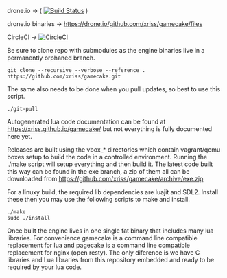
drone.io ->
( [![Build Status](https://drone.io/github.com/xriss/gamecake/status.png)](https://drone.io/github.com/xriss/gamecake/latest) )

drone.io binaries -> https://drone.io/github.com/xriss/gamecake/files

CircleCI -> [![CircleCI](https://circleci.com/gh/xriss/gamecake.svg?style=svg)](https://circleci.com/gh/xriss/gamecake)


Be sure to clone repo with submodules as the engine binaries live in a 
permanently orphaned branch.

	git clone --recursive --verbose --reference . https://github.com/xriss/gamecake.git

The same also needs to be done when you pull updates, so best to use 
this script.

	./git-pull


Autogenerated lua code documentation can be found at 
https://xriss.github.io/gamecake/ but not everything is fully 
documented here yet.

Releases are built using the vbox_* directories which contain 
vagrant/qemu boxes setup to build the code in a controlled environment. 
Running the ./make script will setup everything and then build it. The 
latest code built this way can be found in the exe branch, a zip of 
them all can be downloaded from 
https://github.com/xriss/gamecake/archive/exe.zip

For a linuxy build, the required lib dependencies are luajit and SDL2. 
Install these then you may use the following scripts to 
make and install.

	./make
	sudo ./install


Once built the engine lives in one single fat binary that includes many 
lua libraries. For convenience gamecake is a command line compatible 
replacement for lua and pagecake is a command line compatible 
replacement for nginx (open resty). The only diference is we have C 
libraries and Lua libraries from this repository embedded and ready to 
be required by your lua code.
